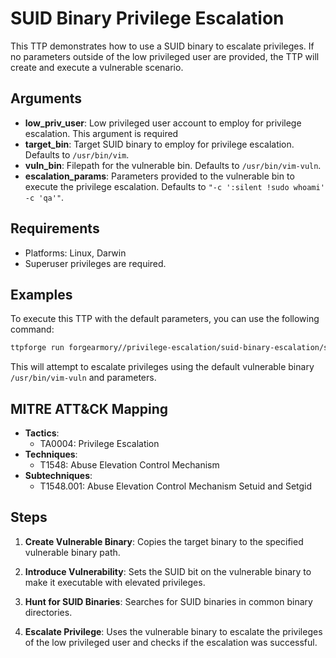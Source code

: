 # SUID Binary Privilege Escalation

This TTP demonstrates how to use a SUID binary to escalate privileges. If no
parameters outside of the low privileged user are provided, the TTP will create
and execute a vulnerable scenario.

## Arguments

- **low_priv_user**: Low privileged user account to employ for privilege
  escalation. This argument is required
- **target_bin**: Target SUID binary to employ for privilege escalation.
  Defaults to `/usr/bin/vim`.
- **vuln_bin**: Filepath for the vulnerable bin. Defaults to `/usr/bin/vim-vuln`.
- **escalation_params**: Parameters provided to the vulnerable bin to execute
  the privilege escalation. Defaults to `"-c ':silent !sudo whoami' -c 'qa'"`.

## Requirements

- Platforms: Linux, Darwin
- Superuser privileges are required.

## Examples

To execute this TTP with the default parameters, you can use the following command:

```bash
ttpforge run forgearmory//privilege-escalation/suid-binary-escalation/suid-binary-escalation.yaml --arg low_priv_user=demo_user
```

This will attempt to escalate privileges using the default vulnerable
binary `/usr/bin/vim-vuln` and parameters.

## MITRE ATT&CK Mapping

- **Tactics**:
  - TA0004: Privilege Escalation
- **Techniques**:
  - T1548: Abuse Elevation Control Mechanism
- **Subtechniques**:
  - T1548.001: Abuse Elevation Control Mechanism Setuid and Setgid

## Steps

1. **Create Vulnerable Binary**: Copies the target binary to the specified
  vulnerable binary path.

2. **Introduce Vulnerability**: Sets the SUID bit on the vulnerable binary to
   make it executable with elevated privileges.

3. **Hunt for SUID Binaries**: Searches for SUID binaries in common binary
   directories.

4. **Escalate Privilege**: Uses the vulnerable binary to escalate the
   privileges of the low privileged user and checks if the escalation was
   successful.
